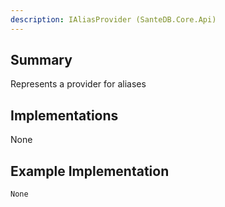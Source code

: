 ```yaml
---
description: IAliasProvider (SanteDB.Core.Api)
---
```


## Summary
Represents a provider for aliases

## Implementations

None

## Example Implementation
```
None
```
